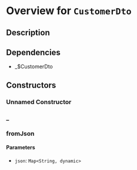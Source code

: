 # Overview for `CustomerDto`

## Description



## Dependencies

- _$CustomerDto

## Constructors

### Unnamed Constructor


### _


### fromJson


#### Parameters

- `json`: `Map<String, dynamic>`
